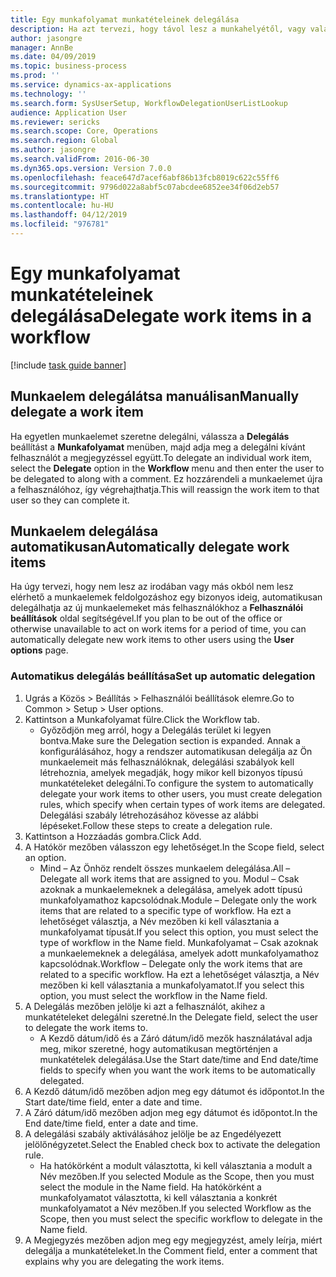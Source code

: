 ```yaml
---
title: Egy munkafolyamat munkatételeinek delegálása
description: Ha azt tervezi, hogy távol lesz a munkahelyétől, vagy valamilyen más okból nem tud elvégezni egy adott munkaelemet, a munkaelemeket más felhasználóknak delegálhatja, illetve hozzárendelheti a felhasználókhoz.
author: jasongre
manager: AnnBe
ms.date: 04/09/2019
ms.topic: business-process
ms.prod: ''
ms.service: dynamics-ax-applications
ms.technology: ''
ms.search.form: SysUserSetup, WorkflowDelegationUserListLookup
audience: Application User
ms.reviewer: sericks
ms.search.scope: Core, Operations
ms.search.region: Global
ms.author: jasongre
ms.search.validFrom: 2016-06-30
ms.dyn365.ops.version: Version 7.0.0
ms.openlocfilehash: feace647d7acef6abf86b13fcb8019c622c55ff6
ms.sourcegitcommit: 9796d022a8abf5c07abcdee6852ee34f06d2eb57
ms.translationtype: HT
ms.contentlocale: hu-HU
ms.lasthandoff: 04/12/2019
ms.locfileid: "976781"
---
```

# <a name="delegate-work-items-in-a-workflow"></a><span data-ttu-id="aed1c-103">Egy munkafolyamat munkatételeinek delegálása</span><span class="sxs-lookup"><span data-stu-id="aed1c-103">Delegate work items in a workflow</span></span>

[!include [task guide banner](../../includes/task-guide-banner.md)]

## <a name="manually-delegate-a-work-item"></a><span data-ttu-id="aed1c-104">Munkaelem delegálátsa manuálisan</span><span class="sxs-lookup"><span data-stu-id="aed1c-104">Manually delegate a work item</span></span>

<span data-ttu-id="aed1c-105">Ha egyetlen munkaelemet szeretne delegálni, válassza a **Delegálás** beállítást a **Munkafolyamat** menüben, majd adja meg a delegálni kívánt felhasználót a megjegyzéssel együtt.</span><span class="sxs-lookup"><span data-stu-id="aed1c-105">To delegate an individual work item, select the **Delegate** option in the **Workflow** menu and then enter the user to be delegated to along with a comment.</span></span> <span data-ttu-id="aed1c-106">Ez hozzárendeli a munkaelemet újra a felhasználóhoz, így végrehajthatja.</span><span class="sxs-lookup"><span data-stu-id="aed1c-106">This will reassign the work item to that user so they can complete it.</span></span>

## <a name="automatically-delegate-work-items"></a><span data-ttu-id="aed1c-107">Munkaelem delegálása automatikusan</span><span class="sxs-lookup"><span data-stu-id="aed1c-107">Automatically delegate work items</span></span>

<span data-ttu-id="aed1c-108">Ha úgy tervezi, hogy nem lesz az irodában vagy más okból nem lesz elérhető a munkaelemek feldolgozáshoz egy bizonyos ideig, automatikusan delegálhatja az új munkaelemeket más felhasználókhoz a **Felhasználói beállítások** oldal segítségével.</span><span class="sxs-lookup"><span data-stu-id="aed1c-108">If you plan to be out of the office or otherwise unavailable to act on work items for a period of time, you can automatically delegate new work items to other users using the **User options** page.</span></span>

### <a name="set-up-automatic-delegation"></a><span data-ttu-id="aed1c-109">Automatikus delegálás beállítása</span><span class="sxs-lookup"><span data-stu-id="aed1c-109">Set up automatic delegation</span></span>
1. <span data-ttu-id="aed1c-110">Ugrás a Közös > Beállítás > Felhasználói beállítások elemre.</span><span class="sxs-lookup"><span data-stu-id="aed1c-110">Go to Common > Setup > User options.</span></span>
2. <span data-ttu-id="aed1c-111">Kattintson a Munkafolyamat fülre.</span><span class="sxs-lookup"><span data-stu-id="aed1c-111">Click the Workflow tab.</span></span>
    * <span data-ttu-id="aed1c-112">Győződjön meg arról, hogy a Delegálás terület ki legyen bontva.</span><span class="sxs-lookup"><span data-stu-id="aed1c-112">Make sure the Delegation section is expanded.</span></span>    <span data-ttu-id="aed1c-113">Annak a konfigurálásához, hogy a rendszer automatikusan delegálja az Ön munkaelemeit más felhasználóknak, delegálási szabályok kell létrehoznia, amelyek megadják, hogy mikor kell bizonyos típusú munkatételeket delegálni.</span><span class="sxs-lookup"><span data-stu-id="aed1c-113">To configure the system to automatically delegate your work items to other users, you must create delegation rules, which specify when certain types of work items are delegated.</span></span> <span data-ttu-id="aed1c-114">Delegálási szabály létrehozásához kövesse az alábbi lépéseket.</span><span class="sxs-lookup"><span data-stu-id="aed1c-114">Follow these steps to create a delegation rule.</span></span>  
3. <span data-ttu-id="aed1c-115">Kattintson a Hozzáadás gombra.</span><span class="sxs-lookup"><span data-stu-id="aed1c-115">Click Add.</span></span>
4. <span data-ttu-id="aed1c-116">A Hatókör mezőben válasszon egy lehetőséget.</span><span class="sxs-lookup"><span data-stu-id="aed1c-116">In the Scope field, select an option.</span></span>
    * <span data-ttu-id="aed1c-117">Mind – Az Önhöz rendelt összes munkaelem delegálása.</span><span class="sxs-lookup"><span data-stu-id="aed1c-117">All – Delegate all work items that are assigned to you.</span></span>    <span data-ttu-id="aed1c-118">Modul – Csak azoknak a munkaelemeknek a delegálása, amelyek adott típusú munkafolyamathoz kapcsolódnak.</span><span class="sxs-lookup"><span data-stu-id="aed1c-118">Module – Delegate only the work items that are related to a specific type of workflow.</span></span> <span data-ttu-id="aed1c-119">Ha ezt a lehetőséget választja, a Név mezőben ki kell választania a munkafolyamat típusát.</span><span class="sxs-lookup"><span data-stu-id="aed1c-119">If you select this option, you must select the type of workflow in the Name field.</span></span>    <span data-ttu-id="aed1c-120">Munkafolyamat – Csak azoknak a munkaelemeknek a delegálása, amelyek adott munkafolyamathoz kapcsolódnak.</span><span class="sxs-lookup"><span data-stu-id="aed1c-120">Workflow – Delegate only the work items that are related to a specific workflow.</span></span> <span data-ttu-id="aed1c-121">Ha ezt a lehetőséget választja, a Név mezőben ki kell választania a munkafolyamatot.</span><span class="sxs-lookup"><span data-stu-id="aed1c-121">If you select this option, you must select the workflow in the Name field.</span></span>  
5. <span data-ttu-id="aed1c-122">A Delegálás mezőben jelölje ki azt a felhasználót, akihez a munkatételeket delegálni szeretné.</span><span class="sxs-lookup"><span data-stu-id="aed1c-122">In the Delegate field, select the user to delegate the work items to.</span></span>
    * <span data-ttu-id="aed1c-123">A Kezdő dátum/idő és a Záró dátum/idő mezők használatával adja meg, mikor szeretné, hogy automatikusan megtörténjen a munkatételek delegálása.</span><span class="sxs-lookup"><span data-stu-id="aed1c-123">Use the Start date/time and End date/time fields to specify when you want the work items to be automatically delegated.</span></span>  
6. <span data-ttu-id="aed1c-124">A Kezdő dátum/idő mezőben adjon meg egy dátumot és időpontot.</span><span class="sxs-lookup"><span data-stu-id="aed1c-124">In the Start date/time field, enter a date and time.</span></span>
7. <span data-ttu-id="aed1c-125">A Záró dátum/idő mezőben adjon meg egy dátumot és időpontot.</span><span class="sxs-lookup"><span data-stu-id="aed1c-125">In the End date/time field, enter a date and time.</span></span>
8. <span data-ttu-id="aed1c-126">A delegálási szabály aktiválásához jelölje be az Engedélyezett jelölőnégyzetet.</span><span class="sxs-lookup"><span data-stu-id="aed1c-126">Select the Enabled check box to activate the delegation rule.</span></span>
    * <span data-ttu-id="aed1c-127">Ha hatókörként a modult választotta, ki kell választania a modult a Név mezőben.</span><span class="sxs-lookup"><span data-stu-id="aed1c-127">If you selected Module as the Scope, then you must select the module in the Name field.</span></span>    <span data-ttu-id="aed1c-128">Ha hatókörként a munkafolyamatot választotta, ki kell választania a konkrét munkafolyamatot a Név mezőben.</span><span class="sxs-lookup"><span data-stu-id="aed1c-128">If you selected Workflow as the Scope, then you must select the specific workflow to delegate in the Name field.</span></span>  
9. <span data-ttu-id="aed1c-129">A Megjegyzés mezőben adjon meg egy megjegyzést, amely leírja, miért delegálja a munkatételeket.</span><span class="sxs-lookup"><span data-stu-id="aed1c-129">In the Comment field, enter a comment that explains why you are delegating the work items.</span></span>

